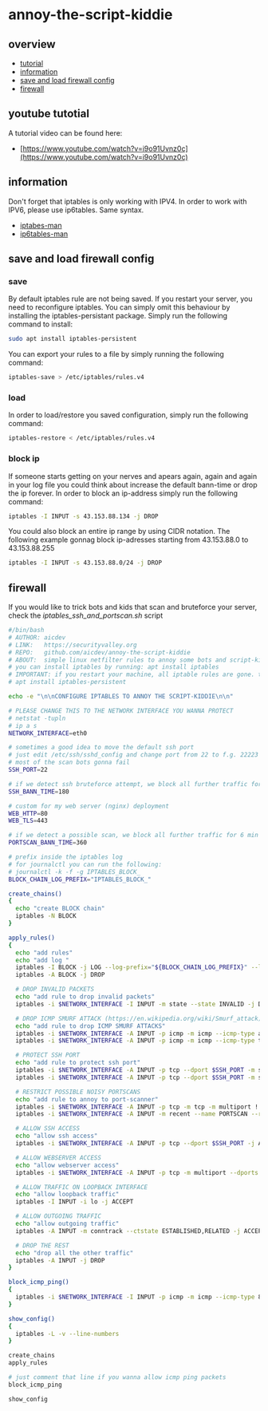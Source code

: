 # annoy-the-script-kiddie

## overview
- [tutorial](#youtube-tutotial)
- [information](#information)
- [save and load firewall config](#save-and-load-firewall-config)
- [firewall](#firewall)

## youtube tutotial

A tutorial video can be found here:

- [https://www.youtube.com/watch?v=i9o91Uvnz0c](https://www.youtube.com/watch?v=i9o91Uvnz0c)

## information

Don't forget that iptables is only working with IPV4. In order to work with IPV6, please use ip6tables. Same syntax.

- [iptabes-man](https://linux.die.net/man/8/iptables)
- [ip6tables-man](https://linux.die.net/man/8/ip6tables)

## save and load firewall config

### save

By default iptables rule are not being saved. If you restart your server, you need to reconfigure iptables. You can simply omit this behaviour by installing the iptables-persistant package. Simply run the following command to install:
```bash
sudo apt install iptables-persistent
```

You can export your rules to a file by simply running the following command:
```bash
iptables-save > /etc/iptables/rules.v4
```

### load

In order to load/restore you saved configuration, simply run the following command:
```bash
iptables-restore < /etc/iptables/rules.v4
```

### block ip
If someone starts getting on your nerves and apears again, again and again in your log file you could think about increase the default bann-time or drop the ip forever. In order to block an ip-address simply run the following command:
```bash
iptables -I INPUT -s 43.153.88.134 -j DROP
```

You could also block an entire ip range by using CIDR notation. The following example gonnag block ip-adresses starting from 43.153.88.0 to 43.153.88.255

```bash
iptables -I INPUT -s 43.153.88.0/24 -j DROP
```

## firewall

If you would like to trick bots and kids that scan and bruteforce your server, check the *iptables_ssh_and_portscan.sh* script

```bash
#/bin/bash
# AUTHOR: aicdev
# LINK:   https://securityvalley.org
# REPO:   github.com/aicdev/annoy-the-script-kiddie
# ABOUT:  simple linux netfilter rules to annoy some bots and script-kiddies in the wild. rules are gonna set with iptables
# you can install iptables by running: apt install iptables
# IMPORTANT: if you restart your machine, all iptable rules are gone. to save them you can install iptables-persistent, simply run:
# apt install iptables-persistent

echo -e "\n\nCONFIGURE IPTABLES TO ANNOY THE SCRIPT-KIDDIE\n\n"

# PLEASE CHANGE THIS TO THE NETWORK INTERFACE YOU WANNA PROTECT
# netstat -tupln
# ip a s
NETWORK_INTERFACE=eth0

# sometimes a good idea to move the default ssh port
# just edit /etc/ssh/sshd_config and change port from 22 to f.g. 22223
# most of the scan bots gonna fail
SSH_PORT=22

# if we detect ssh bruteforce attempt, we block all further traffic for 3 min
SSH_BANN_TIME=180

# custom for my web server (nginx) deployment
WEB_HTTP=80
WEB_TLS=443

# if we detect a possible scan, we block all further traffic for 6 min
PORTSCAN_BANN_TIME=360

# prefix inside the iptables log
# for journalctl you can run the following:
# journalctl -k -f -g IPTABLES_BLOCK_
BLOCK_CHAIN_LOG_PREFIX="IPTABLES_BLOCK_"

create_chains()
{
  echo "create BLOCK chain"
  iptables -N BLOCK
}

apply_rules()
{
  echo "add rules"
  echo "add log "
  iptables -I BLOCK -j LOG --log-prefix="${BLOCK_CHAIN_LOG_PREFIX}" --log-level 7
  iptables -A BLOCK -j DROP

  # DROP INVALID PACKETS
  echo "add rule to drop invalid packets"
  iptables -i $NETWORK_INTERFACE -I INPUT -m state --state INVALID -j DROP

  # DROP ICMP SMURF ATTACK (https://en.wikipedia.org/wiki/Smurf_attack)
  echo "add rule to drop ICMP SMURF ATTACKS"
  iptables -i $NETWORK_INTERFACE -A INPUT -p icmp -m icmp --icmp-type address-mask-request -j DROP
  iptables -i $NETWORK_INTERFACE -A INPUT -p icmp -m icmp --icmp-type timestamp-request -j DROP

  # PROTECT SSH PORT
  echo "add rule to protect ssh port"
  iptables -i $NETWORK_INTERFACE -A INPUT -p tcp --dport $SSH_PORT -m state --state NEW -m recent --set --name SSH
  iptables -i $NETWORK_INTERFACE -A INPUT -p tcp --dport $SSH_PORT -m state --state NEW -m recent --update --seconds $SSH_BANN_TIME --hitcount 3 --name SSH --rsource -j BLOCK

  # RESTRICT POSSIBLE NOISY PORTSCANS
  echo "add rule to annoy to port-scanner"
  iptables -i $NETWORK_INTERFACE -A INPUT -p tcp -m tcp -m multiport ! --dports $SSH_PORT,$WEB_HTTP,$WEB_TLS -m recent --name PORTSCAN --set
  iptables -i $NETWORK_INTERFACE -A INPUT -m recent --name PORTSCAN --rcheck --seconds $PORTSCAN_BANN_TIME -j BLOCK

  # ALLOW SSH ACCESS
  echo "allow ssh access"
  iptables -i $NETWORK_INTERFACE -A INPUT -p tcp --dport $SSH_PORT -j ACCEPT

  # ALLOW WEBSERVER ACCESS
  echo "allow webserver access"
  iptables -i $NETWORK_INTERFACE -A INPUT -p tcp -m multiport --dports $WEB_HTTP,$WEB_TLS -j ACCEPT

  # ALLOW TRAFFIC ON LOOPBACK INTERFACE
  echo "allow loopback traffic"
  iptables -I INPUT -i lo -j ACCEPT

  # ALLOW OUTGOING TRAFFIC
  echo "allow outgoing traffic"
  iptables -A INPUT -m conntrack --ctstate ESTABLISHED,RELATED -j ACCEPT

  # DROP THE REST
  echo "drop all the other traffic"
  iptables -A INPUT -j DROP
}

block_icmp_ping()
{
  iptables -i $NETWORK_INTERFACE -I INPUT -p icmp -m icmp --icmp-type 8 -j DROP
}

show_config()
{
  iptables -L -v --line-numbers
}

create_chains
apply_rules

# just comment that line if you wanna allow icmp ping packets
block_icmp_ping

show_config

```